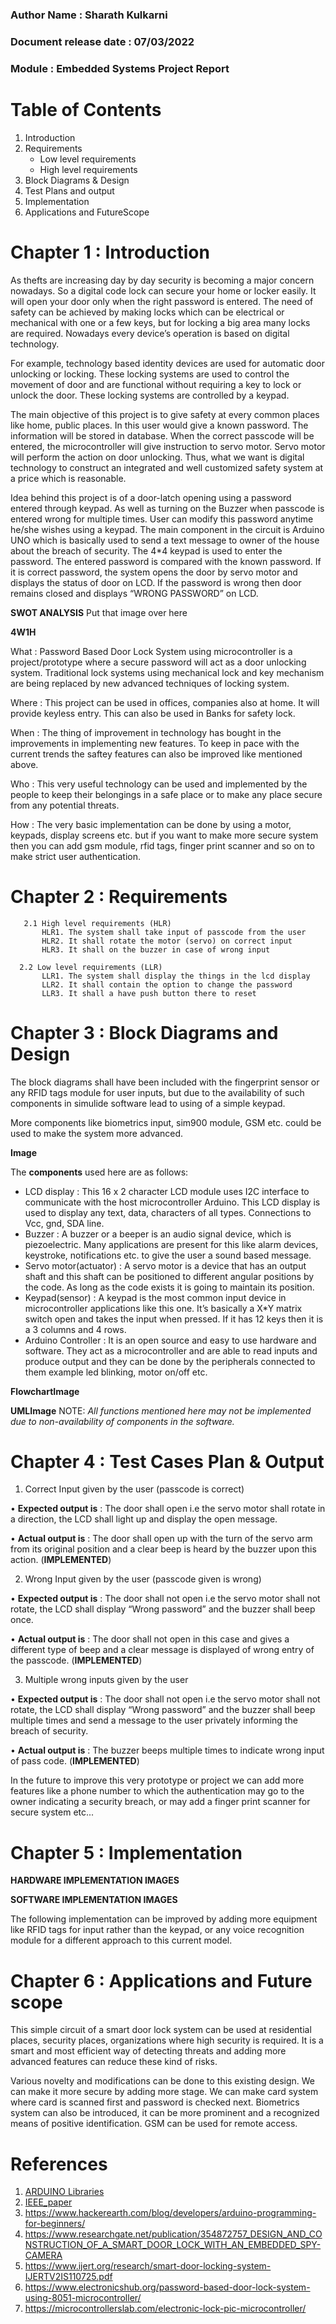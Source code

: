 ### Author Name : Sharath Kulkarni
### Document release date : 07/03/2022
### Module : Embedded Systems Project Report

# Table of Contents

1) Introduction
2) Requirements
    *	Low level requirements
    *	High level requirements 
3) Block Diagrams & Design
4) Test Plans and output
5) Implementation
6) Applications and FutureScope

# Chapter 1 : Introduction
As thefts are increasing day by day security is becoming a major concern nowadays. So a digital code lock can secure your home or locker easily. It will open your door only when the right password is entered. The need of safety can be achieved by making locks which can be electrical or mechanical with one or a few keys, but for locking a big area many locks are required. Nowadays every device’s operation is based on digital technology.  

For example, technology based identity devices are used for automatic door unlocking or locking. These locking systems are used to control the movement of door and are functional without requiring a key to lock or unlock the door. These locking systems are controlled by a keypad.

The main objective of this project is to give safety at every common places like home, public places. In this user would give a known password. The information will be stored in database. When the correct passcode will be entered, the microcontroller will give instruction to servo motor. Servo motor will perform the action on door unlocking. Thus, what we want is digital technology to construct an integrated and well customized safety system at a price which is reasonable.

Idea behind this project is of a door-latch opening using a password entered through keypad. As well as turning on the Buzzer when passcode is entered wrong for multiple times. User can modify this password anytime he/she wishes using a keypad. The main component in the circuit is Arduino UNO which is basically used to send a text message to owner of the house about the breach of security. The 4*4 keypad is used to enter the password. The entered password is compared with the known password. If it is correct password, the system opens the door by servo motor and displays the status of door on LCD. If the password is wrong then door remains closed and displays “WRONG PASSWORD” on LCD.

**SWOT ANALYSIS**
Put that image over here

**4W1H**

What : Password Based Door Lock System using microcontroller is a project/prototype where a secure password will act as a door unlocking system. Traditional lock systems using mechanical lock and key mechanism are being replaced by new advanced techniques of locking system.

Where : This project can be used in offices, companies also at home. It will provide keyless entry.
This can also be used in Banks for safety lock.

When : The thing of improvement in technology has bought in the improvements in implementing new features. To keep in pace with the current trends the saftey features can also be improved like mentioned above.

Who : This very useful technology can be used and implemented by the people to keep their belongings in a safe place or to make any place secure from any potential threats.  

How : The very basic implementation can be done by using a motor, keypads, display screens etc. but if you want to make more secure system then you can add gsm module, rfid tags, finger print scanner and so on to make strict user authentication. 


# Chapter 2 : Requirements
    
       2.1 High level requirements (HLR)
           HLR1. The system shall take input of passcode from the user
           HLR2. It shall rotate the motor (servo) on correct input
           HLR3. It shall on the buzzer in case of wrong input 
     
      2.2 Low level requirements (LLR)
           LLR1. The system shall display the things in the lcd display
           LLR2. It shall contain the option to change the password
           LLR3. It shall a have push button there to reset

# Chapter 3 : Block Diagrams and Design

The block diagrams shall have been included with the fingerprint sensor or any RFID tags module for user inputs, but due to the availability of such components in simulide software lead to using of a simple keypad.

More components like biometrics input, sim900 module, GSM etc. could be used to make the system more advanced.

**Image**

The **components** used here are as follows:

* LCD display : This 16 x 2 character LCD module uses I2C interface to communicate with the host microcontroller Arduino. This LCD display is used to display any text, data, characters of all types. Connections to Vcc, gnd, SDA line. 
*	Buzzer : A buzzer or a beeper is an audio signal device, which is piezoelectric. Many applications are present for this like alarm devices, keystroke, notifications etc. to give the user a sound based message.
*	Servo motor(actuator) : A servo motor is a device that has an output shaft and this shaft can be positioned to different angular positions by the code. As long as the code exists it is going to maintain its position. 
*	Keypad(sensor) : A keypad is the most common input device in microcontroller applications like this one. It’s basically a X*Y matrix switch open and takes the input when pressed. If it has 12 keys then it is a 3 columns and 4 rows.
*	Arduino Controller : It is an open source and easy to use hardware and software. They act as a microcontroller and are able to read inputs and produce output and they can be done by the peripherals connected to them example led blinking, motor on/off etc.

**FlowchartImage**

**UMLImage**
NOTE: *All functions mentioned here may not be implemented due to non-availability of components in the software.*

# Chapter 4 : Test Cases Plan & Output 

1)	Correct Input given by the user (passcode is correct)

•	**Expected output is** : The door shall open i.e the servo motor shall rotate in a direction, the LCD shall light up and display the open message.

•	**Actual output is** : The door shall open up with the turn of the servo arm from its original position and a clear beep is heard by the buzzer upon this action.   (**IMPLEMENTED**)    

2)	Wrong Input given by the user (passcode given is wrong)

•	**Expected output is** : The door shall not open i.e the servo motor shall not rotate, the LCD shall display “Wrong password” and the buzzer shall beep once.

•	**Actual output is** : The door shall not open in this case and gives a different type of beep and a clear message is displayed of wrong entry of the passcode.  (**IMPLEMENTED**)

3)	Multiple wrong inputs given by the user 

•	**Expected output is** : The door shall not open i.e the servo motor shall not rotate, the LCD shall display “Wrong password” and the buzzer shall beep multiple times and send a message to the user privately informing the breach of security.

•	**Actual output is** : The buzzer beeps multiple times to indicate wrong input of pass code. (**IMPLEMENTED**)
 
In the future to improve this very prototype or project we can add more features like a phone number to which the authentication may go to the owner indicating a security breach, or may add a finger print scanner for secure system etc... 


# Chapter 5 : Implementation

**HARDWARE IMPLEMENTATION IMAGES**

**SOFTWARE IMPLEMENTATION IMAGES**

The following implementation can be improved by adding more equipment like RFID tags for input rather than the keypad, or any voice recognition module for a different approach to this current model.


# Chapter 6 : Applications and Future scope

This simple circuit of a smart door lock system can be used at residential places, security places, organizations where high security is required. It is a smart and most efficient way of detecting threats and adding more advanced features can reduce these kind of risks.  

Various novelty and modifications can be done to this existing design. We can make it more secure by adding more stage. We can make card system where card is scanned first and password is checked next. Biometrics system can also be introduced, it can be more prominent and a recognized means of positive identification. GSM can be used for remote access.  


# References

1.  [ARDUINO Libraries](https://docs.arduino.cc/library-examples/)	
2.	[IEEE_paper](https://ieeexplore.ieee.org/document/9530806)
3.  https://www.hackerearth.com/blog/developers/arduino-programming-for-beginners/
4.	https://www.researchgate.net/publication/354872757_DESIGN_AND_CONSTRUCTION_OF_A_SMART_DOOR_LOCK_WITH_AN_EMBEDDED_SPY-CAMERA
5.	https://www.ijert.org/research/smart-door-locking-system-IJERTV2IS110725.pdf
6.	https://www.electronicshub.org/password-based-door-lock-system-using-8051-microcontroller/
7.	https://microcontrollerslab.com/electronic-lock-pic-microcontroller/


